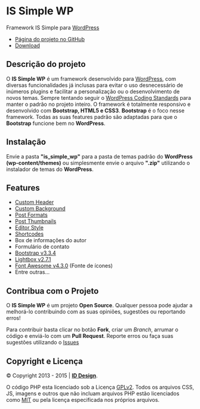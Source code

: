 # IS Simple WP
Framework IS Simple para [WordPress](https://br.wordpress.org/)
* [Página do projeto no GitHub](https://github.com/id-design/is_simple_wp)
* [Download](https://github.com/id-design/is_simple_wp/archive/master.zip)

## Descrição do projeto
O **IS Simple WP** é um framework desenvolvido para [WordPress](https://br.wordpress.org/), com diversas funcionalidades já inclusas para evitar o uso desnecessário de inúmeros plugins e facilitar a personalização ou o desenvolvimento de novos temas.
Sempre tentando seguir o [WordPress Coding Standards](http://make.wordpress.org/core/handbook/coding-standards/) para manter o padrão no projeto inteiro.
O framework é totalmente responsivo e desenvolvido com **Bootstrap, HTML5 e CSS3**. **Bootstrap** é o foco nesse framework. Todas as suas features padrão são adaptadas para que o **Bootstrap** funcione bem no **WordPress**.

## Instalação
Envie a pasta **"is_simple_wp"** para a pasta de temas padrão do **WordPress (wp-content/themes)** ou simplesmente envie o arquivo **".zip"** utilizando o instalador de temas do **WordPress**.

## Features
* [Custom Header](https://codex.wordpress.org/Function_Reference/add_theme_support#Custom_Header)
* [Custom Background](https://codex.wordpress.org/Function_Reference/add_theme_support#Custom_Background)
* [Post Formats](https://codex.wordpress.org/Function_Reference/add_theme_support#Post_Formats)
* [Post Thumbnails](https://codex.wordpress.org/Function_Reference/add_theme_support#Post_Thumbnails)
* [Editor Style](https://codex.wordpress.org/Editor_Style)
* [Shortcodes](https://codex.wordpress.org/Shortcode)
* Box de informações do autor
* Formulário de contato
* [Bootstrap v3.3.4](http://getbootstrap.com/)
* [Lightbox v2.7.1](http://lokeshdhakar.com/projects/lightbox2/)
* [Font Awesome v4.3.0](http://fontawesome.io) (Fonte de ícones)
* Entre outras...

## Contribua com o Projeto
O **IS Simple WP** é um projeto **Open Source**. Qualquer pessoa pode ajudar a melhorá-lo contribuindo com as suas opiniões, sugestões ou reportando erros!

Para contribuir basta clicar no botão **Fork**, criar um *Branch*, arrumar o código e enviá-lo com um **Pull Request**.
Reporte erros ou faça suas sugestões utilizando o [Issues](https://github.com/id-design/is_simple_wp/issues)

## Copyright e Licença
&copy; Copyright 2013 - 2015 | **[ID Design](https://github.com/id-design)**.

O código PHP esta licenciado sob a Licença [GPLv2](http://www.gnu.org/licenses/gpl-2.0.txt). Todos os arquivos CSS, JS, imagens e outros que não incluam arquivos PHP estão licenciados como [MIT](http://opensource.org/licenses/MIT) ou pela licença especificada nos próprios arquivos.
